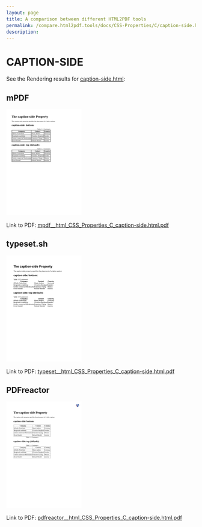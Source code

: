 ```yaml
---
layout: page
title: A comparison between different HTML2PDF tools
permalink: /compare.html2pdf.tools/docs/CSS-Properties/C/caption-side.html
description: 
---
```


# CAPTION-SIDE

See the Rendering results for [caption-side.html](/html/CSS%20Properties/C/caption-side.html):

## mPDF
![](mpdf__html_CSS_Properties_C_caption-side.html.png) 

Link to PDF: [mpdf__html_CSS_Properties_C_caption-side.html.pdf](mpdf__html_CSS_Properties_C_caption-side.html.pdf)

## typeset.sh
![](typeset__html_CSS_Properties_C_caption-side.html.png) 

Link to PDF: [typeset__html_CSS_Properties_C_caption-side.html.pdf](typeset__html_CSS_Properties_C_caption-side.html.pdf)

## PDFreactor
![](pdfreactor__html_CSS_Properties_C_caption-side.html.png) 

Link to PDF: [pdfreactor__html_CSS_Properties_C_caption-side.html.pdf](pdfreactor__html_CSS_Properties_C_caption-side.html.pdf)

